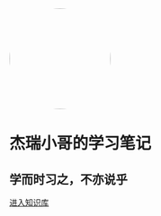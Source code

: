<img width="180px" style="border-radius: 50%" bor src="https://cdn.jsdelivr.net/gh/fzzjj2008/images@main/notes/jerry.jpg">

# **杰瑞小哥的学习笔记**

## 学而时习之，不亦说乎

[进入知识库](<README.md>)
